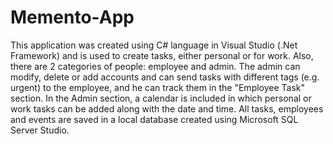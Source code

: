# Memento-App
This application was created using C# language in Visual Studio (.Net Framework) and is used to create tasks, either personal or for work. Also, there are 2 categories of people: employee and admin. The admin can modify, delete or add accounts and can send tasks with different tags (e.g. urgent) to the employee, and he can track them in the "Employee Task" section. In the Admin section, a calendar is included in which personal or work tasks can be added along with the date and time. All tasks, employees and events are saved in a local database created using Microsoft SQL Server Studio.
